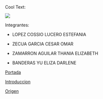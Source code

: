 <a href="http://es.cooltext.com" target="_top"><img src="https://cooltext.com/images/ct_pixel.gif" width="80" height="15" alt="Cool Text: Generador de Logotipos y Gráficos." border="0" /></a>

![](https://images.cooltext.com/5136762.png)

Integrantes: 

 - LOPEZ COSSIO LUCERO ESTEFANIA
 
 - ZECUA GARCIA CESAR OMAR
 
 - ZAMARRON AGUILAR THANIA ELIZABETH
 
 - BANDERAS YU ELIZA DARLENE
 
 
[Portada](https://github.com/estefaniaLC/Apple/wiki/Portada-Apple.)

[Introduccion](https://github.com/estefaniaLC/Apple/wiki/Introduccion.)


[Origen](https://github.com/estefaniaLC/Apple/wiki/Origen-del-logotipo.)


 
 
